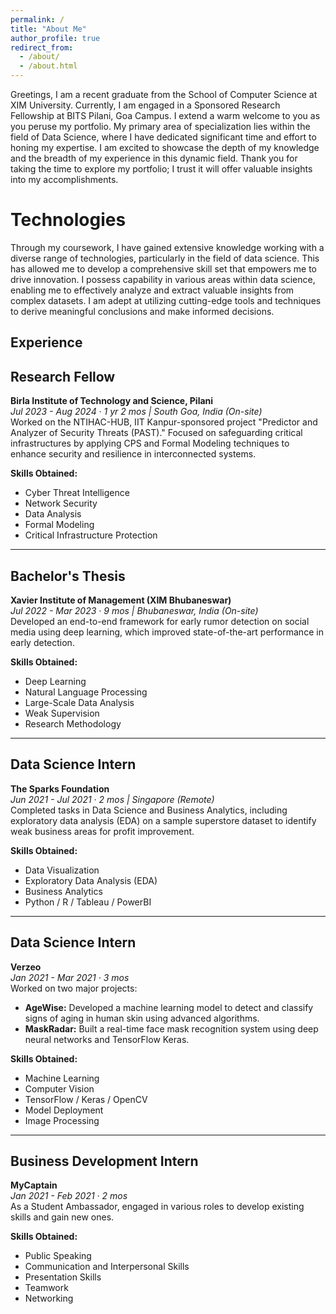 ```yaml
---
permalink: /
title: "About Me"
author_profile: true
redirect_from: 
  - /about/
  - /about.html
---
```


Greetings, I am a recent graduate from the School of Computer Science at XIM University. Currently, I am engaged in a Sponsored Research Fellowship at BITS Pilani, Goa Campus. I extend a warm welcome to you as you peruse my portfolio. My primary area of specialization lies within the field of Data Science, where I have dedicated significant time and effort to honing my expertise. I am excited to showcase the depth of my knowledge and the breadth of my experience in this dynamic field. Thank you for taking the time to explore my portfolio; I trust it will offer valuable insights into my accomplishments.

**Technologies**
======

Through my coursework, I have gained extensive knowledge working with a diverse range of technologies, particularly in the field of data science. This has allowed me to develop a comprehensive skill set that empowers me to drive innovation. I possess capability in various areas within data science, enabling me to effectively analyze and extract valuable insights from complex datasets. I am adept at utilizing cutting-edge tools and techniques to derive meaningful conclusions and make informed decisions.

Experience
---

## Research Fellow

**Birla Institute of Technology and Science, Pilani**  
*Jul 2023 - Aug 2024 · 1 yr 2 mos | South Goa, India (On-site)*  
Worked on the NTIHAC-HUB, IIT Kanpur-sponsored project "Predictor and Analyzer of Security Threats (PAST)." Focused on safeguarding critical infrastructures by applying CPS and Formal Modeling techniques to enhance security and resilience in interconnected systems.

**Skills Obtained:**  

- Cyber Threat Intelligence  
- Network Security  
- Data Analysis  
- Formal Modeling  
- Critical Infrastructure Protection  

---

## Bachelor's Thesis

**Xavier Institute of Management (XIM Bhubaneswar)**  
*Jul 2022 - Mar 2023 · 9 mos | Bhubaneswar, India (On-site)*  
Developed an end-to-end framework for early rumor detection on social media using deep learning, which improved state-of-the-art performance in early detection.

**Skills Obtained:**  

- Deep Learning  
- Natural Language Processing  
- Large-Scale Data Analysis  
- Weak Supervision  
- Research Methodology  

---

## Data Science Intern

**The Sparks Foundation**  
*Jun 2021 - Jul 2021 · 2 mos | Singapore (Remote)*  
Completed tasks in Data Science and Business Analytics, including exploratory data analysis (EDA) on a sample superstore dataset to identify weak business areas for profit improvement.

**Skills Obtained:**  

- Data Visualization  
- Exploratory Data Analysis (EDA)  
- Business Analytics  
- Python / R / Tableau / PowerBI  

---

## Data Science Intern

**Verzeo**  
*Jan 2021 - Mar 2021 · 3 mos*  
Worked on two major projects:  

- **AgeWise:** Developed a machine learning model to detect and classify signs of aging in human skin using advanced algorithms.
- **MaskRadar:** Built a real-time face mask recognition system using deep neural networks and TensorFlow Keras.

**Skills Obtained:**  

- Machine Learning  
- Computer Vision  
- TensorFlow / Keras / OpenCV  
- Model Deployment  
- Image Processing  

---

## Business Development Intern

**MyCaptain**  
*Jan 2021 - Feb 2021 · 2 mos*  
As a Student Ambassador, engaged in various roles to develop existing skills and gain new ones.

**Skills Obtained:**  

- Public Speaking  
- Communication and Interpersonal Skills  
- Presentation Skills  
- Teamwork  
- Networking  
